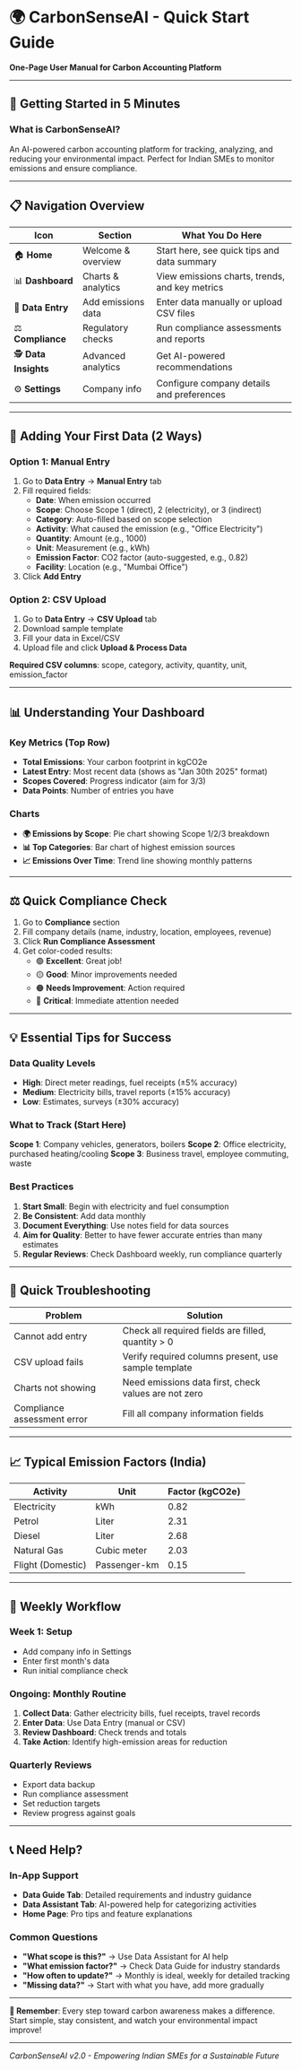 # 🌍 CarbonSenseAI - Quick Start Guide

**One-Page User Manual for Carbon Accounting Platform**

---

## 🚀 Getting Started in 5 Minutes

### What is CarbonSenseAI?
An AI-powered carbon accounting platform for tracking, analyzing, and reducing your environmental impact. Perfect for Indian SMEs to monitor emissions and ensure compliance.

---

## 📋 Navigation Overview

| Icon | Section | What You Do Here |
|------|---------|------------------|
| 🏠 **Home** | Welcome & overview | Start here, see quick tips and data summary |
| 📊 **Dashboard** | Charts & analytics | View emissions charts, trends, and key metrics |
| 📝 **Data Entry** | Add emissions data | Enter data manually or upload CSV files |
| ⚖️ **Compliance** | Regulatory checks | Run compliance assessments and reports |
| 🕵️ **Data Insights** | Advanced analytics | Get AI-powered recommendations |
| ⚙️ **Settings** | Company info | Configure company details and preferences |

---

## 📝 Adding Your First Data (2 Ways)

### Option 1: Manual Entry
1. Go to **Data Entry** → **Manual Entry** tab
2. Fill required fields:
   - **Date**: When emission occurred
   - **Scope**: Choose Scope 1 (direct), 2 (electricity), or 3 (indirect)
   - **Category**: Auto-filled based on scope selection
   - **Activity**: What caused the emission (e.g., "Office Electricity")
   - **Quantity**: Amount (e.g., 1000)
   - **Unit**: Measurement (e.g., kWh)
   - **Emission Factor**: CO2 factor (auto-suggested, e.g., 0.82)
   - **Facility**: Location (e.g., "Mumbai Office")
3. Click **Add Entry**

### Option 2: CSV Upload
1. Go to **Data Entry** → **CSV Upload** tab
2. Download sample template
3. Fill your data in Excel/CSV
4. Upload file and click **Upload & Process Data**

**Required CSV columns**: scope, category, activity, quantity, unit, emission_factor

---

## 📊 Understanding Your Dashboard

### Key Metrics (Top Row)
- **Total Emissions**: Your carbon footprint in kgCO2e
- **Latest Entry**: Most recent data (shows as "Jan 30th 2025" format)
- **Scopes Covered**: Progress indicator (aim for 3/3)
- **Data Points**: Number of entries you have

### Charts
- **🌍 Emissions by Scope**: Pie chart showing Scope 1/2/3 breakdown
- **📊 Top Categories**: Bar chart of highest emission sources
- **📈 Emissions Over Time**: Trend line showing monthly patterns

---

## ⚖️ Quick Compliance Check

1. Go to **Compliance** section
2. Fill company details (name, industry, location, employees, revenue)
3. Click **Run Compliance Assessment**
4. Get color-coded results:
   - 🟢 **Excellent**: Great job!
   - 🟡 **Good**: Minor improvements needed
   - 🟠 **Needs Improvement**: Action required
   - 🔴 **Critical**: Immediate attention needed

---

## 💡 Essential Tips for Success

### Data Quality Levels
- **High**: Direct meter readings, fuel receipts (±5% accuracy)
- **Medium**: Electricity bills, travel reports (±15% accuracy)  
- **Low**: Estimates, surveys (±30% accuracy)

### What to Track (Start Here)
**Scope 1**: Company vehicles, generators, boilers
**Scope 2**: Office electricity, purchased heating/cooling
**Scope 3**: Business travel, employee commuting, waste

### Best Practices
1. **Start Small**: Begin with electricity and fuel consumption
2. **Be Consistent**: Add data monthly
3. **Document Everything**: Use notes field for data sources
4. **Aim for Quality**: Better to have fewer accurate entries than many estimates
5. **Regular Reviews**: Check Dashboard weekly, run compliance quarterly

---

## 🔧 Quick Troubleshooting

| Problem | Solution |
|---------|----------|
| Cannot add entry | Check all required fields are filled, quantity > 0 |
| CSV upload fails | Verify required columns present, use sample template |
| Charts not showing | Need emissions data first, check values are not zero |
| Compliance assessment error | Fill all company information fields |

---

## 📈 Typical Emission Factors (India)

| Activity | Unit | Factor (kgCO2e) |
|----------|------|-----------------|
| Electricity | kWh | 0.82 |
| Petrol | Liter | 2.31 |
| Diesel | Liter | 2.68 |
| Natural Gas | Cubic meter | 2.03 |
| Flight (Domestic) | Passenger-km | 0.15 |

---

## 🎯 Weekly Workflow

### Week 1: Setup
- Add company info in Settings
- Enter first month's data
- Run initial compliance check

### Ongoing: Monthly Routine
1. **Collect Data**: Gather electricity bills, fuel receipts, travel records
2. **Enter Data**: Use Data Entry (manual or CSV)
3. **Review Dashboard**: Check trends and totals
4. **Take Action**: Identify high-emission areas for reduction

### Quarterly Reviews
- Export data backup
- Run compliance assessment
- Set reduction targets
- Review progress against goals

---

## 📞 Need Help?

### In-App Support
- **Data Guide Tab**: Detailed requirements and industry guidance
- **Data Assistant Tab**: AI-powered help for categorizing activities
- **Home Page**: Pro tips and feature explanations

### Common Questions
- **"What scope is this?"** → Use Data Assistant for AI help
- **"What emission factor?"** → Check Data Guide for industry standards
- **"How often to update?"** → Monthly is ideal, weekly for detailed tracking
- **"Missing data?"** → Start with what you have, add more gradually

---

**🌱 Remember**: Every step toward carbon awareness makes a difference. Start simple, stay consistent, and watch your environmental impact improve!

---

*CarbonSenseAI v2.0 - Empowering Indian SMEs for a Sustainable Future*
